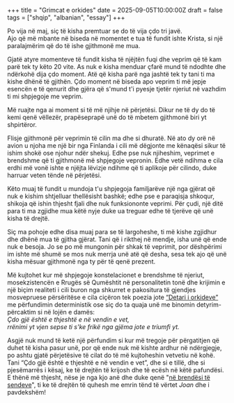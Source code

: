 +++
title = "Grimcat e orkides"
date = 2025-09-05T10:00:00Z
draft = false
tags = ["shqip", "albanian", "essay"]
+++

[//]: # (<h1>Grimcat e orkides nga Edmond Cukalla</h1>)
Po vija në maj, siç të kisha premtuar se do të vija çdo tri javë.<br>
Ajo që më mbante në biseda në momentet e tua të fundit ishte Krista, si një paralajmërim që do të ishe gjithmonë me mua.

Gjatë atyre momenteve të fundit kisha të njëjtën fuqi dhe veprim që të kam parë tek ty këto 20 vite. As nuk e kisha menduar çfarë mund të ndodhte dhe ndërkohë dija çdo moment. Atë që kisha parë nga jashtë tek ty tani ti ma kishe dhënë të gjithën. Çdo moment në biseda apo veprim ti më jepje esencën e të qenurit dhe gjëra që s'mund t'i pyesje tjetër njeriut në vazhdim ti mi shpjegoje me veprim.

Më ruajte nga ai moment si të më njihje në përjetësi. Dikur ne të dy do të kemi qenë vëllezër, prapëseprapë unë do të mbetem gjithmonë biri yt shpirtëror.

Flisje gjithmonë për veprimin të cilin ma dhe si dhuratë.
Në ato dy orë në avion u njoha me një bir nga Finlanda i cili më dëgjonte me kënaqësi sikur të ishim shokë ose njohur ndër shekuj. Edhe pse nuk njiheshim, veprimet e brendshme që ti gjithmonë më shpjegoje vepronin. Edhe vetë ndihma e cila erdhi më vonë ishte e njëjta lëvizje ndihme që ti aplikoje për cilindo, duke harruar veten tënde në përjetësi.

Këto muaj të fundit u mundoja t'u shpjegoja familjarëve një nga gjërat që nuk e kishim shtjelluar thellësisht bashkë; edhe pse e paraqisja shkoqur, shikoja që ishin thjesht fjali dhe nuk funksiononte veprimi. Për çudi, një ditë para ti ma zgjidhe mua këtë nyje duke ua treguar edhe të tjerëve që unë kisha të drejtë.

Siç ma pohoje edhe disa muaj para se të largoheshe, ti më kishe zgjidhur dhe dhënë mua të gjitha gjërat. Tani që i rikthej në mendje, isha unë që ende nuk e besoja. Jo se po më mungonin për shkak të veprimit, por dëshpërimi im ishte më shumë se mos nuk merrja unë atë që desha, sesa tek ajo që unë kisha mësuar gjithmonë nga ty për të qenë prezent.

Më kujtohet kur më shpjegoje konstelacionet e brendshme të njeriut, mosekzistencën e Rrugës së Qumështit në personalitetin tonë dhe krijimin e një biçim realiteti i cili buron nga shkurret e pakositura të gjendjes mosvepruese përsëritëse e cila ciçëron tek poezia jote [“Detari i orkideve”](https://clirimkokonozi-strukturepoetike.blogspot.com/) me përfundimin deterministik ose siç do ta quaja unë me binomin detyrim-përcaktim si në lojën e damës:
<br>_Çdo gjë është e thjeshtë e në vendin e vet,_<br>
_rrënimi yt vjen sepse ti s'ke frikë nga gjëma jote e triumfi yt._

Asgjë nuk mund të ketë një përfundim si kur më tregoje për përgatitjen që duhet të kisha pasur unë, por që ende nuk më kishte ardhur në ndërgjegje, po ashtu gjatë përjetësive të cilat do të më kujtoheshin vetvetiu në kohë.
Tani “Çdo gjë është e thjeshtë e në vendin e vet”, dhe si e tillë, dhe si pjesëmarrës i kësaj, ke të drejtën të krijosh dhe të ecësh në këtë pafundësi. E thënë më thjesht, nëse je nga kjo anë dhe duke qenë "[në brendësi të sendeve](https://clirimkokonozi-ese.blogspot.com/2008/07/udhtim-n-brendsi-t-sendeve.html)", ti ke të drejtën të quhesh me emrin tënd të vërtet _Joan_ dhe i pavdekshëm!
